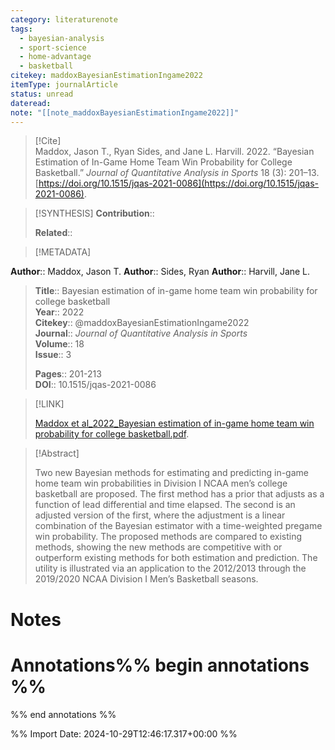 ```yaml
---
category: literaturenote
tags:
  - bayesian-analysis
  - sport-science
  - home-advantage
  - basketball
citekey: maddoxBayesianEstimationIngame2022
itemType: journalArticle
status: unread
dateread: 
note: "[[note_maddoxBayesianEstimationIngame2022]]"
---
```


> [!Cite]  
> Maddox, Jason T., Ryan Sides, and Jane L. Harvill. 2022. “Bayesian Estimation of In-Game Home Team Win Probability for College Basketball.” _Journal of Quantitative Analysis in Sports_ 18 (3): 201–13. [https://doi.org/10.1515/jqas-2021-0086](https://doi.org/10.1515/jqas-2021-0086).

> [!SYNTHESIS] 
>**Contribution**::
>
>**Related**:: 
>

> [!METADATA]  
>
**Author**:: Maddox, Jason T.
**Author**:: Sides, Ryan
**Author**:: Harvill, Jane L.<br>
> **Title**:: Bayesian estimation of in-game home team win probability for college basketball    
> **Year**:: 2022     
> **Citekey**:: @maddoxBayesianEstimationIngame2022    
>**Journal**:: *Journal of Quantitative Analysis in Sports*    
>**Volume**:: 18    
>**Issue**:: 3     
>    
>    
>     
> **Pages**:: 201-213    
>**DOI**:: 10.1515/jqas-2021-0086    
>

> [!LINK] 
>
> [Maddox et al_2022_Bayesian estimation of in-game home team win probability for college basketball.pdf](file:///Users/steven/Library/Mobile%20Documents/com~apple~CloudDocs/Zotero/bibliography/Journal%20of%20Quantitative%20Analysis%20in%20Sports/2022/Maddox%20et%20al_2022_Bayesian%20estimation%20of%20in-game%20home%20team%20win%20probability%20for%20college%20basketball.pdf).

>[!Abstract]
>
>Two new Bayesian methods for estimating and predicting in-game home team win probabilities in Division I NCAA men’s college basketball are proposed. The first method has a prior that adjusts as a function of lead differential and time elapsed. The second is an adjusted version of the first, where the adjustment is a linear combination of the Bayesian estimator with a time-weighted pregame win probability. The proposed methods are compared to existing methods, showing the new methods are competitive with or outperform existing methods for both estimation and prediction. The utility is illustrated via an application to the 2012/2013 through the 2019/2020 NCAA Division I Men’s Basketball seasons.
>>


# Notes<br>
# Annotations%% begin annotations %%  
 
  
%% end annotations %%

%% Import Date: 2024-10-29T12:46:17.317+00:00 %%
